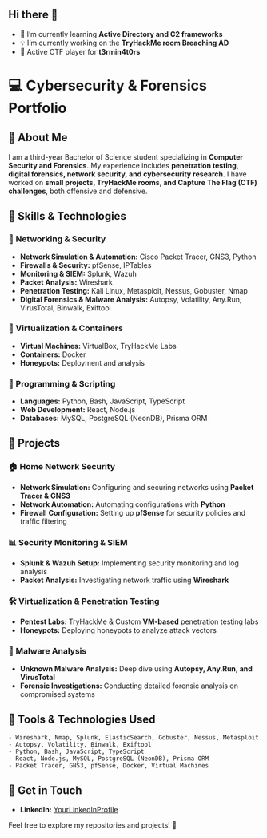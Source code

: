 ## Hi there 👋

- 🌱 I’m currently learning **Active Directory and C2 frameworks**
- 💡 I’m currently working on the **TryHackMe room Breaching AD**
- 🎯 Active CTF player for **t3rmin4t0rs**

# 💻 Cybersecurity & Forensics Portfolio

## 📌 About Me
I am a third-year Bachelor of Science student specializing in **Computer Security and Forensics**. My experience includes **penetration testing, digital forensics, network security, and cybersecurity research**. I have worked on **small projects, TryHackMe rooms, and Capture The Flag (CTF) challenges**, both offensive and defensive.

## 🚀 Skills & Technologies

### 🔹 Networking & Security
- **Network Simulation & Automation:** Cisco Packet Tracer, GNS3, Python
- **Firewalls & Security:** pfSense, IPTables
- **Monitoring & SIEM:** Splunk, Wazuh
- **Packet Analysis:** Wireshark
- **Penetration Testing:** Kali Linux, Metasploit, Nessus, Gobuster, Nmap
- **Digital Forensics & Malware Analysis:** Autopsy, Volatility, Any.Run, VirusTotal, Binwalk, Exiftool

### 🔹 Virtualization & Containers
- **Virtual Machines:**  VirtualBox, TryHackMe Labs
- **Containers:** Docker
- **Honeypots:** Deployment and analysis

### 🔹 Programming & Scripting
- **Languages:** Python, Bash, JavaScript, TypeScript
- **Web Development:** React, Node.js
- **Databases:** MySQL, PostgreSQL (NeonDB), Prisma ORM

## 💂 Projects

### 🏠 Home Network Security
- **Network Simulation:** Configuring and securing networks using **Packet Tracer & GNS3**
- **Network Automation:** Automating configurations with **Python**
- **Firewall Configuration:** Setting up **pfSense** for security policies and traffic filtering

### 📊 Security Monitoring & SIEM
- **Splunk & Wazuh Setup:** Implementing security monitoring and log analysis
- **Packet Analysis:** Investigating network traffic using **Wireshark**

### 🛠 Virtualization & Penetration Testing
- **Pentest Labs:** TryHackMe & Custom **VM-based** penetration testing labs
- **Honeypots:** Deploying honeypots to analyze attack vectors

### 🦠 Malware Analysis
- **Unknown Malware Analysis:** Deep dive using **Autopsy, Any.Run, and VirusTotal**
- **Forensic Investigations:** Conducting detailed forensic analysis on compromised systems

## 📎 Tools & Technologies Used
```
- Wireshark, Nmap, Splunk, ElasticSearch, Gobuster, Nessus, Metasploit
- Autopsy, Volatility, Binwalk, Exiftool
- Python, Bash, JavaScript, TypeScript
- React, Node.js, MySQL, PostgreSQL (NeonDB), Prisma ORM
- Packet Tracer, GNS3, pfSense, Docker, Virtual Machines
```



## 🔗 Get in Touch

- **LinkedIn:** [YourLinkedInProfile](https://linkedin.com/in/yourusername)



Feel free to explore my repositories and projects! 🚀




